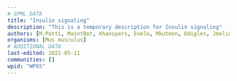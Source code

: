 ```yaml
---
# GPML DATA
title: "Insulin signaling"
description: "This is a temporary description for Insulin signaling"
authors: [M.Patti, MaintBot, Khanspers, Evelo, Mkutmon, Ddigles, Jmelius, Eweitz]
organisms: [Mus musculus]
# ADDITIONAL DATA
last-edited: 2021-05-11
communities: []
wpid: "WP65"
---
```

